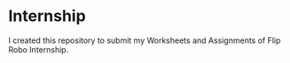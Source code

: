 # Internship
I created this repository to submit my Worksheets and Assignments of Flip Robo Internship.
